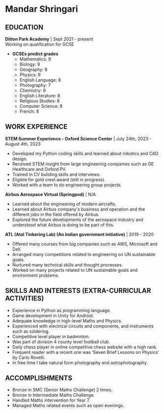# Mandar Shringari



## EDUCATION
**Ditton Park Academy** | Sept 2021 - present  
Working on qualification for GCSE  
- **GCSEs predict grades**  
  - Mathematics: 9  
  - Biology: 9  
  - Geography: 8  
  - Physics: 9  
  - English Language: 8  
  - Photography: 7  
  - Chemistry: 9  
  - English Literature: 8  
  - Religious Studies: 8  
  - Computer Science: 8  
  - French: 8  

## WORK EXPERIENCE
**STEM Summer Experience - Oxford Science Center** | July 24th, 2023 - August 4th, 2023  
- Developed my Python coding skills and learned about robotics and CAD design. 
- Received STEM insight from large engineering companies such as GE Healthcare and Oxford PV. 
- Trained in CV building skills and interviews. 
- Eligible for gold crest award (still in progress). 
- Worked with a team to do engineering group projects.  

**Airbus Aerospace Virtual (Springpod)** | N/A  
- Learned about the engineering of modern aircrafts. 
- Learned about Airbus company's business and operation and the different jobs in the field offered by Airbus. 
- Explored the future developments of the aerospace industry and understood what Airbus is doing to be part of this.  

**ATL (Atal Tinkering Lab) (An Indian government initiative)** | 2019 - 2020  
- Offered many courses from big companies such as AWS, Microsoft and Dell. 
- Arranged many competitions related to engineering on UN sustainable goals. 
- Nurtured many technical skills and thought processes. 
- Worked on many projects related to UN sustainable goals and environment problems.  

## SKILLS AND INTERESTS (EXTRA-CURRICULAR ACTIVITIES)
- Experience in Python as programming language. 
- Game development in Unity for Android. 
- Adequate knowledge in high-level Maths and Physics. 
- Experienced with electrical circuits and components, and instruments such as soldering. 
- Competitive level player in badminton. 
- Was part of division 4 county level football club. 
- Daily chess player in online competitive chess website with a high rank. 
- Frequent reader with a recent one was ‘Seven Brief Lessons on Physics’ by Carlo Rovelli. 
- In free time I take natural form photography and astrophotography.  

## ACCOMPLISHMENTS
- Bronze in SMC (Senior Maths Challenge) 2 times. 
- Bronze in Intermediate Maths Challenge. 
- Handled Maths intervention for Year 7. 
- Managed Maths related events such as open evenings.
